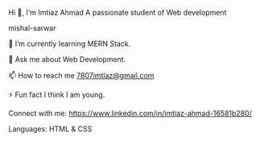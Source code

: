 Hi 👋, I'm Imtiaz Ahmad
A passionate student of Web development

mishal-sarwar

🌱 I’m currently learning MERN Stack.

💬 Ask me about Web Development.

📫 How to reach me 7807imtiaz@gmail.com

⚡ Fun fact I think I am young.

Connect with me:
https://www.linkedin.com/in/imtiaz-ahmad-16581b280/

Languages:
HTML & CSS
